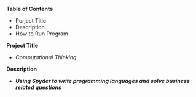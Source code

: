 **Table of Contents**
   - Porject Title
   - Description
   - How to Run Program
  
**Project Title**
   - *Computational Thinking*
   
**Description**
   - ***Using Spyder to write programming languages and solve business related questions***

   
